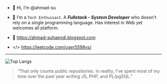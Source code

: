 - 👋 Hi, I’m @ahmad-su
- 💞️ I’m a `Tech Enthusiast`. A ***Fullstack - System Developer*** who doesn't rely on a single programming language. Has interest in Web yet welcomes all platform.

- 👀 https://ahmad-suhaendi.blogspot.com
- </> https://leetcode.com/user5598vs/
---
![Top Langs](https://github-readme-stats.vercel.app/api/top-langs/?username=ahmad-su&layout=compact)
> "That only counts public repositories. In reality, I've spent most of my time over the past year writing JS, PHP, and PL/pgSQL."
<!---
ahmad-su/ahmad-su is a ✨ special ✨ repository because its `README.md` (this file) appears on your GitHub profile.
You can click the Preview link to take a look at your changes.
--->
